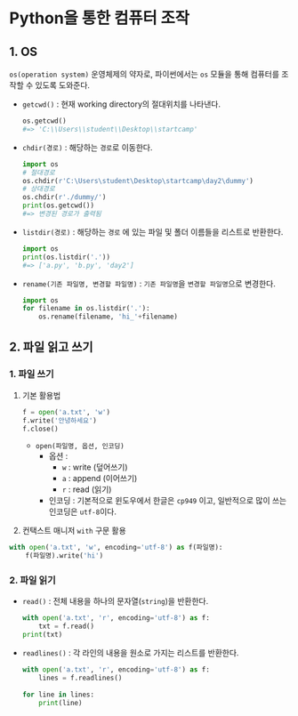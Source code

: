 # Python을 통한 컴퓨터 조작

## 1. OS

`os(operation system)` 운영체제의 약자로, 파이썬에서는 `os` 모듈을 통해 컴퓨터를 조작할 수 있도록 도와준다.

* `getcwd()` : 현재 working directory의 절대위치를 나타낸다.

  ```python
  os.getcwd()
  #=> 'C:\\Users\\student\\Desktop\\startcamp'
  ```

* `chdir(경로)` : 해당하는 `경로`로 이동한다.

  ```python
  import os
  # 절대경로
  os.chdir(r'C:\Users\student\Desktop\startcamp\day2\dummy')
  # 상대경로
  os.chdir(r'./dummy/')
  print(os.getcwd())
  #=> 변경된 경로가 출력됨
  ```

* `listdir(경로)` : 해당하는 `경로` 에 있는 파일 및 폴더 이름들을 리스트로 반환한다.

  ```python
  import os
  print(os.listdir('.'))
  #=> ['a.py', 'b.py', 'day2']
  ```

* `rename(기존 파일명, 변경할 파일명)` : `기존 파일명`을 `변경할 파일명`으로 변경한다.

  ```python
  import os
  for filename in os.listdir('.'):
      os.rename(filename, 'hi_'+filename)
  ```

  

## 2. 파일 읽고 쓰기

### 1. 파일 쓰기

1. 기본 활용법

   ```python
   f = open('a.txt', 'w')
   f.write('안녕하세요')
   f.close()
   ```

   * `open(파일명, 옵션, 인코딩)`
     * 옵션 :
       * `w` : write (덮어쓰기)
       * `a` : append (이어쓰기)
       * `r` : read (읽기)
     * 인코딩 : 기본적으로 윈도우에서 한글은 `cp949` 이고, 일반적으로 많이 쓰는 인코딩은 `utf-8`이다.

2.  컨택스트 매니저 `with` 구문 활용

   ```python
   with open('a.txt', 'w', encoding='utf-8') as f(파일명):
       f(파일명).write('hi')
   ```



### 2. 파일 읽기

* `read()` : 전체 내용을 하나의 문자열(`string`)을 반환한다.

  ```python
  with open('a.txt', 'r', encoding='utf-8') as f:
      txt = f.read()
  print(txt)
  ```

* `readlines()` : 각 라인의 내용을 원소로 가지는 리스트를 반환한다.

  ```python
  with open('a.txt', 'r', encoding='utf-8') as f:
      lines = f.readlines()
      
  for line in lines:
      print(line)
  ```



